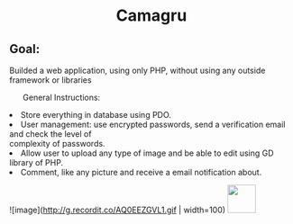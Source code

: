 <h1 align="center">Camagru </h1>
<h2>Goal: </h2>
<p> Builded a web application, using only PHP, without using  any outside framework or libraries</p>

<ul>General Instructions:</ul>
<li> Store everything in database using PDO.</li>
<li> User management: use encrypted passwords, send a verification email and check the level of </br> complexity of passwords.</li>
<li> Allow user to upload any type of image and be able to edit using GD library of PHP. </li>
<li> Comment, like any picture and receive a email notification about. </li>

![image](http://g.recordit.co/AQ0EEZGVL1.gif | width=100)
<img  src="http://g.recordit.co/AQ0EEZGVL1.gif" width="50" height="50" >
